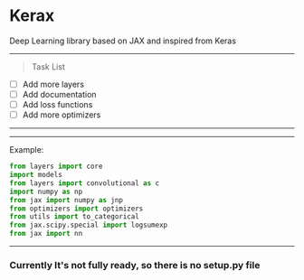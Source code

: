 # Kerax

Deep Learning library based on JAX and inspired from Keras



---
> Task List
- [ ] Add more layers
- [ ] Add documentation
- [ ] Add loss functions
- [ ] Add more optimizers 
---

---

Example:
```python
from layers import core
import models
from layers import convolutional as c
import numpy as np
from jax import numpy as jnp
from optimizers import optimizers
from utils import to_categorical
from jax.scipy.special import logsumexp
from jax import nn
```
---


### Currently It's not fully ready, so there is no setup.py file
